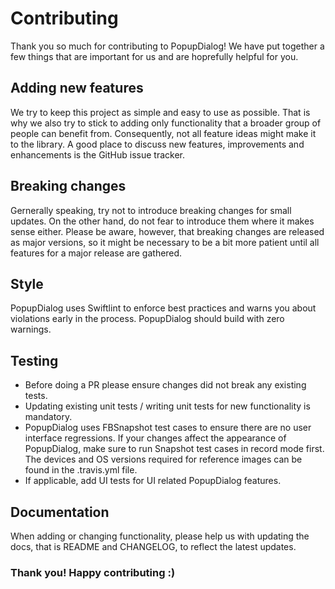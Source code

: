 # Contributing

Thank you so much for contributing to PopupDialog! We have put together a few things that are important for us and are hoprefully helpful for you.

## Adding new features

We try to keep this project as simple and easy to use as possible. That is why we also try to stick to adding only functionality that a broader group of people can benefit from. Consequently, not all feature ideas might make it to the library. A good place to discuss new features, improvements and enhancements is the GitHub issue tracker.

## Breaking changes
Gernerally speaking, try not to introduce breaking changes for small updates. On the other hand, do not fear to introduce them where it makes sense either. Please be aware, however, that breaking changes are released as major versions, so it might be necessary to be a bit more patient until all features for a major release are gathered.

## Style
PopupDialog uses Swiftlint to enforce best practices and warns you about violations early in the process. PopupDialog should build with zero warnings.

## Testing
*  Before doing a PR please ensure changes did not break any existing tests.
*  Updating existing unit tests / writing unit tests for new functionality is mandatory.
*  PopupDialog uses FBSnapshot test cases to ensure there are no user interface regressions. If your changes affect the appearance of PopupDialog, make sure to run Snapshot test cases in record mode first. The devices and OS versions required for reference images can be found in the .travis.yml file.
* If applicable, add UI tests for UI related PopupDialog features.

## Documentation
When adding or changing functionality, please help us with updating the docs, that is README and CHANGELOG, to reflect the latest updates.

### Thank you! Happy contributing :)

